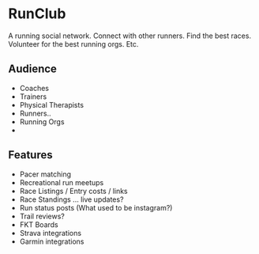 # RunClub

A running social network. Connect with other runners. Find the best races. Volunteer for the best running orgs. Etc.

## Audience

- Coaches  
- Trainers  
- Physical Therapists  
- Runners..  
- Running Orgs  
-

## Features
- Pacer matching  
- Recreational run meetups  
- Race Listings / Entry costs / links  
- Race Standings ... live updates?  
- Run status posts (What used to be instagram?)  
- Trail reviews?  
- FKT Boards  
- Strava integrations  
- Garmin integrations  

